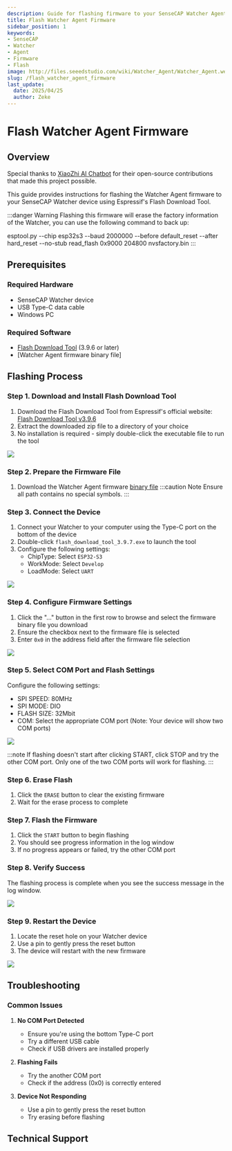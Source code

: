 ```yaml
---
description: Guide for flashing firmware to your SenseCAP Watcher Agent
title: Flash Watcher Agent Firmware
sidebar_position: 1
keywords:
- SenseCAP
- Watcher
- Agent
- Firmware
- Flash
image: http://files.seeedstudio.com/wiki/Watcher_Agent/Watcher_Agent.webp
slug: /flash_watcher_agent_firmware
last_update:
  date: 2025/04/25
  author: Zeke
---
```


# Flash Watcher Agent Firmware

## Overview

Special thanks to [XiaoZhi AI Chatbot](https://github.com/78/xiaozhi-esp32) for their open-source contributions that made this project possible.

This guide provides instructions for flashing the Watcher Agent firmware to your SenseCAP Watcher device using Espressif's Flash Download Tool.

:::danger Warning
Flashing this firmware will erase the factory information of the Watcher, you can use the following command to back up:

esptool.py --chip esp32s3 --baud 2000000 --before default_reset --after hard_reset --no-stub read_flash 0x9000 204800 nvsfactory.bin
:::
## Prerequisites

### Required Hardware
- SenseCAP Watcher device
- USB Type-C data cable
- Windows PC

### Required Software
- [Flash Download Tool](https://www.espressif.com/sites/default/files/tools/flash_download_tool_3.9.6.zip) (3.9.6 or later)
- [Watcher Agent firmware binary file]

## Flashing Process

### Step 1. Download and Install Flash Download Tool

1. Download the Flash Download Tool from Espressif's official website:
   [Flash Download Tool v3.9.6](https://www.espressif.com/sites/default/files/tools/flash_download_tool_3.9.6.zip)
2. Extract the downloaded zip file to a directory of your choice
3. No installation is required - simply double-click the executable file to run the tool

<div style={{textAlign:'center'}}><img src="http://files.seeedstudio.com/wiki/Watcher_Agent/Flash/flash%20download%20tool.jpg" style={{width:500, height:'auto'}}/></div>

### Step 2. Prepare the Firmware File

1. Download the Watcher Agent firmware [binary file](http://files.seeedstudio.com/wiki/Watcher_Agent/firmware/watcher_agent_firmware.bin)
:::caution Note
Ensure all path contains no special symbols.
:::


### Step 3. Connect the Device

1. Connect your Watcher to your computer using the Type-C port on the bottom of the device
2. Double-click `flash_download_tool_3.9.7.exe` to launch the tool
3. Configure the following settings:
   - ChipType: Select `ESP32-S3`
   - WorkMode: Select `Develop`
   - LoadMode: Select `UART`

<div style={{textAlign:'center'}}><img src="http://files.seeedstudio.com/wiki/Watcher_Agent/Flash/tools%20setting1.jpg" style={{width:300, height:'auto'}}/></div>

### Step 4. Configure Firmware Settings

1. Click the "..." button in the first row to browse and select the firmware binary file you download
2. Ensure the checkbox next to the firmware file is selected
3. Enter `0x0` in the address field after the firmware file selection

<div style={{textAlign:'center'}}><img src="http://files.seeedstudio.com/wiki/Watcher_Agent/Flash/tools%20setting2.jpg" style={{width:600, height:'auto'}}/></div>

### Step 5. Select COM Port and Flash Settings

Configure the following settings:
- SPI SPEED: 80MHz
- SPI MODE: DIO
- FLASH SIZE: 32Mbit
- COM: Select the appropriate COM port (Note: Your device will show two COM ports)

<div style={{textAlign:'center'}}><img src="http://files.seeedstudio.com/wiki/Watcher_Agent/Flash/tools%20setting3.jpg" style={{width:500, height:'auto'}}/></div>

:::note
If flashing doesn't start after clicking START, click STOP and try the other COM port. Only one of the two COM ports will work for flashing.
:::

### Step 6. Erase Flash

1. Click the `ERASE` button to clear the existing firmware
2. Wait for the erase process to complete


### Step 7. Flash the Firmware

1. Click the `START` button to begin flashing
2. You should see progress information in the log window
3. If no progress appears or failed, try the other COM port


### Step 8. Verify Success

The flashing process is complete when you see the success message in the log window.

<div style={{textAlign:'center'}}><img src="http://files.seeedstudio.com/wiki/Watcher_Agent/Flash/finish1.jpg" style={{width:300, height:'auto'}}/></div>

### Step 9. Restart the Device

1. Locate the reset hole on your Watcher device
2. Use a pin to gently press the reset button
3. The device will restart with the new firmware

<div style={{textAlign:'center'}}><img src="http://files.seeedstudio.com/wiki/Watcher_Agent/Flash/finish2.jpg" style={{width:500, height:'auto'}}/></div>

## Troubleshooting

### Common Issues

1. **No COM Port Detected**
   - Ensure you're using the bottom Type-C port
   - Try a different USB cable
   - Check if USB drivers are installed properly

2. **Flashing Fails**
   - Try the another COM port
   - Check if the address (0x0) is correctly entered

3. **Device Not Responding**
   - Use a pin to gently press the reset button
   - Try erasing before flashing

## Technical Support

<div class="button_tech_support_container">
<a href="https://discord.com/invite/QqMgVwHT3X" class="button_tech_support_sensecap"></a>
<a href="https://support.sensecapmx.com/portal/en/home" class="button_tech_support_sensecap3"></a>
</div>

<div class="button_tech_support_container">
<a href="mailto:support@sensecapmx.com" class="button_tech_support_sensecap2"></a>
<a href="https://github.com/Seeed-Studio/wiki-documents/discussions/69" class="button_discussion"></a>
</div>
